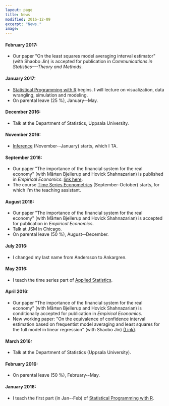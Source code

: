 ```yaml
---
layout: page
title: News
modified: 2016-12-09
excerpt: "News."
image:
---
```

#### February 2017:
* Our paper "On the least squares model averaging interval estimator" (with Shaobo Jin) is accepted for publication in *Communications in Statistics---Theory and Methods*.

#### January 2017:
* [Statistical Programming with R](https://studentportalen.uu.se/portal/portal/uusp/student/student-course?uusp.portalpage=true&toolMode=studentUse&entityId=139739) begins. I will lecture on visualization, data wrangling, simulation and modeling.
* On parental leave (25 %), January--May.

#### December 2016:
* Talk at the Department of Statistics, Uppsala University.

#### November 2016:
* [Inference](https://studentportalen.uu.se/portal/portal/uusp/student/student-course?uusp-locale=en) (November--January) starts, which I TA.

#### September 2016:
* Our paper "The importance of the financial system for the real economy" (with Mårten Bjellerup and Hovick Shahnazarian) is published in *Empirical Economics*: [link here](http://link.springer.com/article/10.1007/s00181-016-1175-4).
* The course [Time Series Econometrics](https://studentportalen.uu.se/portal/portal/uusp/student/student-course?uusp-locale=en) (September-October) starts, for which I'm the teaching assistant.

#### August 2016:
* Our paper "The importance of the financial system for the real economy" (with Mårten Bjellerup and Hovick Shahnazarian) is accepted for publication in *Empirical Economics*.
* Talk at JSM in Chicago.
* On parental leave (50 %), August--December.

#### July 2016:
* I changed my last name from Andersson to Ankargren.

#### May 2016:
* I teach the time series part of [Applied Statistics](https://studentportalen.uu.se/portal/portal/uusp/student/student-course?uusp-locale=en).

#### April 2016:
* Our paper "The importance of the financial system for the real economy" (with Mårten Bjellerup and Hovick Shahnazarian) is conditionally accepted for publication in *Empirical Economics*.
* New working paper: "On the equivalence of confidence interval estimation based on frequentist model averaging and least squares for the full model in linear regression" (with Shaobo Jin) [(Link)](http://uu.diva-portal.org/smash/record.jsf?pid=diva2%3A919537&dswid=-5279).

#### March 2016:
* Talk at the Department of Statistics (Uppsala University).

#### February 2016:
* On parental leave (50 %), February--May.

#### January 2016:
* I teach the first part (in Jan--Feb) of [Statistical Programming with R](https://studentportalen.uu.se/portal/portal/uusp/student/student-course?uusp.portalpage=true&entityId=129258&toolMode=studentUse).